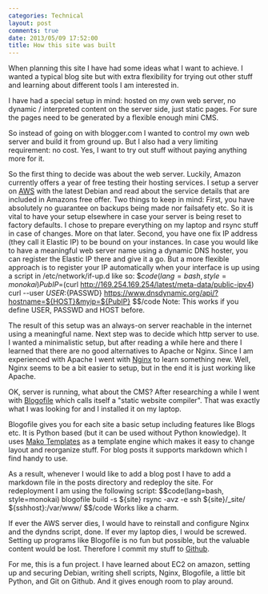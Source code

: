 ```yaml
---
categories: Technical 
layout: post
comments: true
date: 2013/05/09 17:52:00
title: How this site was built 
---
```

When planning this site I have had some ideas what I want to achieve. I wanted a typical 
blog site but with extra flexibility for trying out other stuff and learning about
different tools I am interested in.
 
I have had a special setup in mind: hosted on my own web server, no dynamic / interpreted 
content on the server side, just static pages. For sure the pages need to be generated by
a flexible enough mini CMS.

So instead of going on with blogger.com I wanted to control my own web server and
build it from ground up. But I also had a very limiting requirement: no cost. Yes, I want
to try out stuff without paying anything more for it.

So the first thing to decide was about the web server. Luckily, Amazon currently offers
a year of free testing their hosting services. I setup a server on [AWS](http://aws.amazon.com)
with the latest Debian and read about the service details that are included in Amazons free offer.
Two things to keep in mind: First, you have absolutely no guarantee on backups being made nor
failsafety etc. So it is vital to have your setup elsewhere in case your server is being
reset to factory defaults. I chose to prepare everything on my laptop and rsync stuff in case
of changes. More on that later. Second, you have one fix IP address (they call it Elastic IP)
to be bound on your instances. In case you would like to have a meaningful web server name
using a dynamic DNS hoster, you can register the Elastic IP there and give it a go. But a more
flexible approach is to register your IP automatically when your interface is up using a script
in /etc/network/if-up.d like so:
$$code(lang=bash, style=monokai)
    PubIP=$(curl http://169.254.169.254/latest/meta-data/public-ipv4)
    curl --user ${USER}:${PASSWD} https://www.dnsdynamic.org/api/?hostname=${HOST}&myip=${PubIP}
$$/code
Note: This works if you define USER, PASSWD and HOST before.

The result of this setup was an always-on server reachable in the internet using a meaningful name.
Next step was to decide which http server to use. I wanted a minimalistic setup, but
after reading a while here and there I learned that there are no good alternatives to Apache or
Nginx. Since I am experienced with Apache I went with [Nginx](http://nginx.org) to learn something
new. Well, Nginx seems to be a bit easier to setup, but in the end it is just working like Apache.

OK, server is running, what about the CMS? After researching a while I went with 
[Blogofile](http://www.blogofile.com/) which calls itself a "static website compiler". That was 
exactly what I was looking for and I installed it on my laptop.

Blogofile gives you for each site a basic setup including features like Blogs etc. It is Python 
based (but it can be used without Python knowledge).
It uses [Mako Templates](http://www.makotemplates.org/) as a template engine which makes it easy
to change layout and reorganize stuff. For blog posts it supports markdown which I find handy to use.

As a result, whenever I would like to add a blog post I have to add a markdown file in the posts directory
and redeploy the site. For redeployment I am using the following script:
$$code(lang=bash, style=monokai)
    blogofile build -s ${site}
    rsync -avz -e ssh ${site}/_site/ ${sshhost}:/var/www/
$$/code
Works like a charm.

If ever the AWS server dies, I would have to reinstall and configure Nginx and the dyndns script, 
done. If ever my laptop dies, I would be screwed. Setting up programs like Blogofile is no fun but
possible, but the valuable content would be lost. Therefore I commit my stuff to 
[Github](http://github.com).

For me, this is a fun project. I have learned about EC2 on amazon, setting up and securing Debian,
writing shell scripts, Nginx, Blogofile, a little bit Python, and Git on Github. And it gives enough
room to play around.
